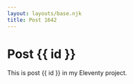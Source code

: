 ```yaml
---
layout: layouts/base.njk
title: Post 1642
---
```


# Post {{ id }}

This is post {{ id }} in my Eleventy project.
